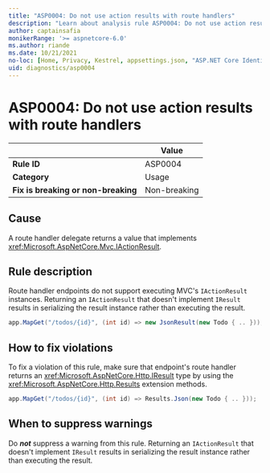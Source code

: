 ```yaml
---
title: "ASP0004: Do not use action results with route handlers"
description: "Learn about analysis rule ASP0004: Do not use action results with route handlers"
author: captainsafia
monikerRange: '>= aspnetcore-6.0'
ms.author: riande
ms.date: 10/21/2021
no-loc: [Home, Privacy, Kestrel, appsettings.json, "ASP.NET Core Identity", cookie, Cookie, Blazor, "Blazor Server", "Blazor WebAssembly", "Identity", "Let's Encrypt", Razor, SignalR]
uid: diagnostics/asp0004
---
```

# ASP0004: Do not use action results with route handlers

| | Value |
|-|-|
| **Rule ID** |ASP0004|
| **Category** |Usage|
| **Fix is breaking or non-breaking** |Non-breaking|

## Cause

A route handler delegate returns a value that implements <xref:Microsoft.AspNetCore.Mvc.IActionResult>.

## Rule description

Route handler endpoints do not support executing MVC's `IActionResult` instances. Returning an `IActionResult` that doesn't implement `IResult` results in serializing the result instance rather than executing the result.

```csharp
app.MapGet("/todos/{id}", (int id) => new JsonResult(new Todo { .. }));
```

## How to fix violations

To fix a violation of this rule, make sure that endpoint's route handler returns an <xref:Microsoft.AspNetCore.Http.IResult> type by using the <xref:Microsoft.AspNetCore.Http.Results> extension methods.

```csharp
app.MapGet("/todos/{id}", (int id) => Results.Json(new Todo { .. }));
```

## When to suppress warnings

Do ***not*** suppress a warning from this rule. Returning an `IActionResult` that doesn't implement `IResult` results in serializing the result instance rather than executing the result.
